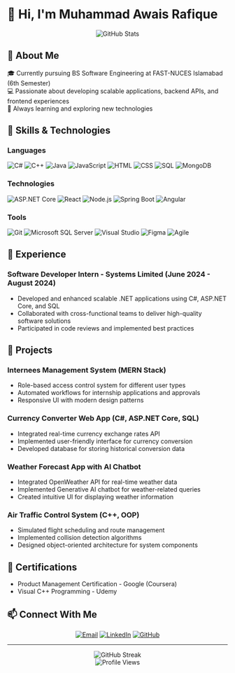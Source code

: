 # 👋 Hi, I'm Muhammad Awais Rafique

<div align="center">
  <img src="https://github-readme-stats.vercel.app/api?username=MuhammadAwaisRafique&show_icons=true&theme=github_dark" alt="GitHub Stats" />
</div>

## 🚀 About Me
🎓 Currently pursuing BS Software Engineering at FAST-NUCES Islamabad (6th Semester)  
💻 Passionate about developing scalable applications, backend APIs, and frontend experiences  
🌱 Always learning and exploring new technologies

## 🔧 Skills & Technologies

### Languages
![C#](https://img.shields.io/badge/C%23-239120?style=for-the-badge&logo=c-sharp&logoColor=white)
![C++](https://img.shields.io/badge/C%2B%2B-00599C?style=for-the-badge&logo=c%2B%2B&logoColor=white)
![Java](https://img.shields.io/badge/Java-ED8B00?style=for-the-badge&logo=java&logoColor=white)
![JavaScript](https://img.shields.io/badge/JavaScript-F7DF1E?style=for-the-badge&logo=javascript&logoColor=black)
![HTML](https://img.shields.io/badge/HTML5-E34F26?style=for-the-badge&logo=html5&logoColor=white)
![CSS](https://img.shields.io/badge/CSS3-1572B6?style=for-the-badge&logo=css3&logoColor=white)
![SQL](https://img.shields.io/badge/SQL-4479A1?style=for-the-badge&logo=mysql&logoColor=white)
![MongoDB](https://img.shields.io/badge/MongoDB-4EA94B?style=for-the-badge&logo=mongodb&logoColor=white)

### Technologies
![ASP.NET Core](https://img.shields.io/badge/ASP.NET_Core-512BD4?style=for-the-badge&logo=dotnet&logoColor=white)
![React](https://img.shields.io/badge/React-20232A?style=for-the-badge&logo=react&logoColor=61DAFB)
![Node.js](https://img.shields.io/badge/Node.js-339933?style=for-the-badge&logo=nodedotjs&logoColor=white)
![Spring Boot](https://img.shields.io/badge/Spring_Boot-6DB33F?style=for-the-badge&logo=spring&logoColor=white)
![Angular](https://img.shields.io/badge/Angular-DD0031?style=for-the-badge&logo=angular&logoColor=white)

### Tools
![Git](https://img.shields.io/badge/Git-F05032?style=for-the-badge&logo=git&logoColor=white)
![Microsoft SQL Server](https://img.shields.io/badge/Microsoft_SQL_Server-CC2927?style=for-the-badge&logo=microsoft-sql-server&logoColor=white)
![Visual Studio](https://img.shields.io/badge/Visual_Studio-5C2D91?style=for-the-badge&logo=visual-studio&logoColor=white)
![Figma](https://img.shields.io/badge/Figma-F24E1E?style=for-the-badge&logo=figma&logoColor=white)
![Agile](https://img.shields.io/badge/Agile-0052CC?style=for-the-badge&logo=jira&logoColor=white)

## 💼 Experience

### Software Developer Intern - Systems Limited (June 2024 - August 2024)
- Developed and enhanced scalable .NET applications using C#, ASP.NET Core, and SQL
- Collaborated with cross-functional teams to deliver high-quality software solutions
- Participated in code reviews and implemented best practices

## 🚀 Projects

### Internees Management System (MERN Stack)
- Role-based access control system for different user types
- Automated workflows for internship applications and approvals
- Responsive UI with modern design patterns

### Currency Converter Web App (C#, ASP.NET Core, SQL)
- Integrated real-time currency exchange rates API
- Implemented user-friendly interface for currency conversion
- Developed database for storing historical conversion data

### Weather Forecast App with AI Chatbot
- Integrated OpenWeather API for real-time weather data
- Implemented Generative AI chatbot for weather-related queries
- Created intuitive UI for displaying weather information

### Air Traffic Control System (C++, OOP)
- Simulated flight scheduling and route management
- Implemented collision detection algorithms
- Designed object-oriented architecture for system components

## 📜 Certifications
- Product Management Certification - Google (Coursera)
- Visual C++ Programming - Udemy

## 📫 Connect With Me

<div align="center">
  
[![Email](https://img.shields.io/badge/Email-D14836?style=for-the-badge&logo=gmail&logoColor=white)](mailto:awaiss.rafique@gmail.com)
[![LinkedIn](https://img.shields.io/badge/LinkedIn-0077B5?style=for-the-badge&logo=linkedin&logoColor=white)](https://www.linkedin.com/in/muhammad-awais-rafique-05673b268/)
[![GitHub](https://img.shields.io/badge/GitHub-100000?style=for-the-badge&logo=github&logoColor=white)](https://github.com/MuhammadAwaisRafique)

</div>

---

<div align="center">
  <img src="https://github-readme-streak-stats.herokuapp.com/?user=MuhammadAwaisRafique&theme=github-dark" alt="GitHub Streak" />
</div>

<div align="center">
  <img src="https://komarev.com/ghpvc/?username=MuhammadAwaisRafique&color=blue" alt="Profile Views" />
</div>

